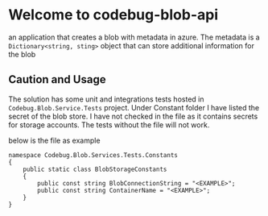 # Welcome to codebug-blob-api

an application that creates a blob with metadata in azure. The metadata is a `Dictionary<string, sting>` object that can store additional information for the blob

## Caution and Usage
The solution has some unit and integrations tests hosted in `Codebug.Blob.Service.Tests` project. Under Constant folder I have listed the secret of the blob store. I have not checked in the file as it contains secrets for storage accounts. The tests without the file will not work. 

below is the file as example

```
namespace Codebug.Blob.Services.Tests.Constants
{
    public static class BlobStorageConstants
    {
        public const string BlobConnectionString = "<EXAMPLE>";
        public const string ContainerName = "<EXAMPLE>";
    }
}

```
